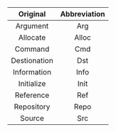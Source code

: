 |Original|Abbreviation|
|:---:|:---:|
|Argument|Arg|
|Allocate|Alloc|
|Command|Cmd|
|Destionation|Dst|
|Information|Info|
|Initialize|Init|
|Reference|Ref|
|Repository|Repo|
|Source|Src|
